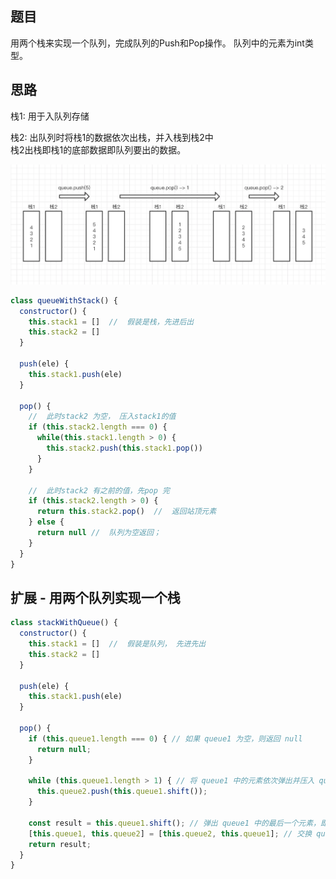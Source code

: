 ## 题目

用两个栈来实现一个队列，完成队列的Push和Pop操作。 队列中的元素为int类型。

## 思路

栈1: 用于入队列存储

栈2: 出队列时将栈1的数据依次出栈，并入栈到栈2中 <br>
栈2出栈即栈1的底部数据即队列要出的数据。

![Alt text](../../images/队栈实现.png)

```js
class queueWithStack() {
  constructor() {
    this.stack1 = []  //  假装是栈，先进后出
    this.stack2 = []
  }

  push(ele) {
    this.stack1.push(ele)
  }

  pop() {
    //  此时stack2 为空， 压入stack1的值
    if (this.stack2.length === 0) {
      while(this.stack1.length > 0) {
        this.stack2.push(this.stack1.pop())
      }
    }

    //  此时stack2 有之前的值，先pop 完
    if (this.stack2.length > 0) {
      return this.stack2.pop()  //  返回站顶元素
    } else {
      return null //  队列为空返回；
    }
  }
}
```

## 扩展 - 用两个队列实现一个栈
```js
class stackWithQueue() {
  constructor() {
    this.stack1 = []  //  假装是队列， 先进先出
    this.stack2 = []
  }

  push(ele) {
    this.stack1.push(ele)
  }

  pop() {
    if (this.queue1.length === 0) { // 如果 queue1 为空，则返回 null
      return null;
    }

    while (this.queue1.length > 1) { // 将 queue1 中的元素依次弹出并压入 queue2，直到 queue1 中只剩下一个元素
      this.queue2.push(this.queue1.shift());
    }
    
    const result = this.queue1.shift(); // 弹出 queue1 中的最后一个元素，即为栈顶元素
    [this.queue1, this.queue2] = [this.queue2, this.queue1]; // 交换 queue1 和 queue2，使下一次入栈操作仍然加入 queue1
    return result;
  }
}
```
